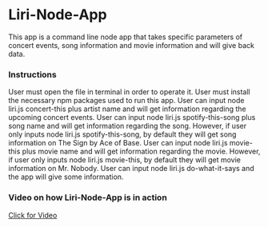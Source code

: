 <h1> Liri-Node-App</h1>
<p> This app is a command line node app that takes specific parameters of concert events, song information and movie information and will give  back data.</p>
<h3>Instructions</h3>
<p> User must open the file in terminal in order to operate it. User must install the necessary npm packages used to run this app. User can input node liri.js concert-this plus artist name and will get information regarding the upcoming concert events. User can input node liri.js spotify-this-song  plus song name and will get information regarding the song. However, if user only inputs node liri.js spotify-this-song, by default they will get song information on The Sign by Ace of Base. User can input node liri.js movie-this plus movie name and will get information regarding the movie. However, if user only inputs node liri.js movie-this, by default they will get movie information on Mr. Nobody. User can input node liri.js do-what-it-says and the app will give some information.</p>
<h3> Video on how Liri-Node-App is in action </h3>

<a href="https://drive.google.com/file/d/1nRVSj6Y5FggdwJQ-h_HZn4YhldJJwS59/view">Click for Video</a>
